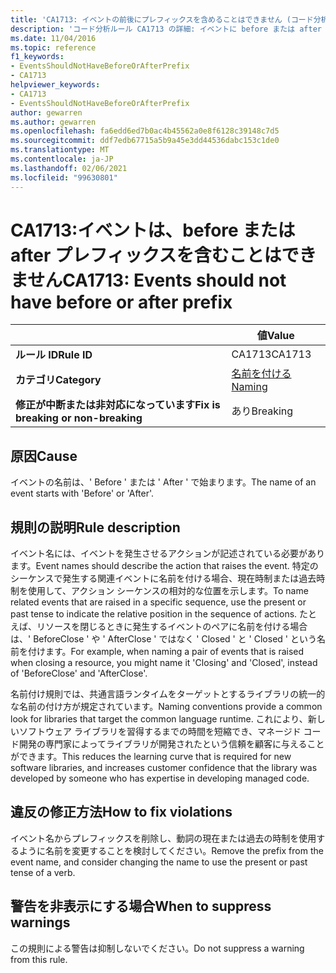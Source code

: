 ```yaml
---
title: 'CA1713: イベントの前後にプレフィックスを含めることはできません (コード分析)'
description: 'コード分析ルール CA1713 の詳細: イベントに before または after プレフィックスを含めることはできません'
ms.date: 11/04/2016
ms.topic: reference
f1_keywords:
- EventsShouldNotHaveBeforeOrAfterPrefix
- CA1713
helpviewer_keywords:
- CA1713
- EventsShouldNotHaveBeforeOrAfterPrefix
author: gewarren
ms.author: gewarren
ms.openlocfilehash: fa6edd6ed7b0ac4b45562a0e8f6128c39148c7d5
ms.sourcegitcommit: ddf7edb67715a5b9a45e3dd44536dabc153c1de0
ms.translationtype: MT
ms.contentlocale: ja-JP
ms.lasthandoff: 02/06/2021
ms.locfileid: "99630801"
---
```

# <a name="ca1713-events-should-not-have-before-or-after-prefix"></a><span data-ttu-id="fbaf9-103">CA1713:イベントは、before または after プレフィックスを含むことはできません</span><span class="sxs-lookup"><span data-stu-id="fbaf9-103">CA1713: Events should not have before or after prefix</span></span>

| | <span data-ttu-id="fbaf9-104">値</span><span class="sxs-lookup"><span data-stu-id="fbaf9-104">Value</span></span> |
|-|-|
| <span data-ttu-id="fbaf9-105">**ルール ID**</span><span class="sxs-lookup"><span data-stu-id="fbaf9-105">**Rule ID**</span></span> |<span data-ttu-id="fbaf9-106">CA1713</span><span class="sxs-lookup"><span data-stu-id="fbaf9-106">CA1713</span></span>|
| <span data-ttu-id="fbaf9-107">**カテゴリ**</span><span class="sxs-lookup"><span data-stu-id="fbaf9-107">**Category**</span></span> |[<span data-ttu-id="fbaf9-108">名前を付ける</span><span class="sxs-lookup"><span data-stu-id="fbaf9-108">Naming</span></span>](naming-warnings.md)|
| <span data-ttu-id="fbaf9-109">**修正が中断または非対応になっています**</span><span class="sxs-lookup"><span data-stu-id="fbaf9-109">**Fix is breaking or non-breaking**</span></span> |<span data-ttu-id="fbaf9-110">あり</span><span class="sxs-lookup"><span data-stu-id="fbaf9-110">Breaking</span></span>|

## <a name="cause"></a><span data-ttu-id="fbaf9-111">原因</span><span class="sxs-lookup"><span data-stu-id="fbaf9-111">Cause</span></span>

<span data-ttu-id="fbaf9-112">イベントの名前は、' Before ' または ' After ' で始まります。</span><span class="sxs-lookup"><span data-stu-id="fbaf9-112">The name of an event starts with 'Before' or 'After'.</span></span>

## <a name="rule-description"></a><span data-ttu-id="fbaf9-113">規則の説明</span><span class="sxs-lookup"><span data-stu-id="fbaf9-113">Rule description</span></span>

<span data-ttu-id="fbaf9-114">イベント名には、イベントを発生させるアクションが記述されている必要があります。</span><span class="sxs-lookup"><span data-stu-id="fbaf9-114">Event names should describe the action that raises the event.</span></span> <span data-ttu-id="fbaf9-115">特定のシーケンスで発生する関連イベントに名前を付ける場合、現在時制または過去時制を使用して、アクション シーケンスの相対的な位置を示します。</span><span class="sxs-lookup"><span data-stu-id="fbaf9-115">To name related events that are raised in a specific sequence, use the present or past tense to indicate the relative position in the sequence of actions.</span></span> <span data-ttu-id="fbaf9-116">たとえば、リソースを閉じるときに発生するイベントのペアに名前を付ける場合は、' BeforeClose ' や ' AfterClose ' ではなく ' Closed ' と ' Closed ' という名前を付けます。</span><span class="sxs-lookup"><span data-stu-id="fbaf9-116">For example, when naming a pair of events that is raised when closing a resource, you might name it 'Closing' and 'Closed', instead of 'BeforeClose' and 'AfterClose'.</span></span>

<span data-ttu-id="fbaf9-117">名前付け規則では、共通言語ランタイムをターゲットとするライブラリの統一的な名前の付け方が規定されています。</span><span class="sxs-lookup"><span data-stu-id="fbaf9-117">Naming conventions provide a common look for libraries that target the common language runtime.</span></span> <span data-ttu-id="fbaf9-118">これにより、新しいソフトウェア ライブラリを習得するまでの時間を短縮でき、マネージド コード開発の専門家によってライブラリが開発されたという信頼を顧客に与えることができます。</span><span class="sxs-lookup"><span data-stu-id="fbaf9-118">This reduces the learning curve that is required for new software libraries, and increases customer confidence that the library was developed by someone who has expertise in developing managed code.</span></span>

## <a name="how-to-fix-violations"></a><span data-ttu-id="fbaf9-119">違反の修正方法</span><span class="sxs-lookup"><span data-stu-id="fbaf9-119">How to fix violations</span></span>

<span data-ttu-id="fbaf9-120">イベント名からプレフィックスを削除し、動詞の現在または過去の時制を使用するように名前を変更することを検討してください。</span><span class="sxs-lookup"><span data-stu-id="fbaf9-120">Remove the prefix from the event name, and consider changing the name to use the present or past tense of a verb.</span></span>

## <a name="when-to-suppress-warnings"></a><span data-ttu-id="fbaf9-121">警告を非表示にする場合</span><span class="sxs-lookup"><span data-stu-id="fbaf9-121">When to suppress warnings</span></span>

<span data-ttu-id="fbaf9-122">この規則による警告は抑制しないでください。</span><span class="sxs-lookup"><span data-stu-id="fbaf9-122">Do not suppress a warning from this rule.</span></span>
